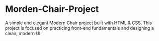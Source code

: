 # Morden-Chair-Project
A simple and elegant Modern Chair project built with HTML & CSS.
This project is focused on practicing front-end fundamentals and designing a clean, modern UI.
